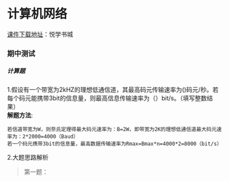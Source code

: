 # 计算机网络
[课件下载地址](http://yx.51zhy.cn/net.jsp#)：悦学书城
###  期中测试
##### 计算题
1.假设有一个带宽为2kHZ的理想低通信道，其最高码元传输速率为()码元/秒。若每个码元能携带3bit的信息量，则最高信息传输速率为（）bit/s。（填写整数结果）<br>
**解题方法**:
```
若信道带宽为W，则奈氏定理得最大码元速率为：B=2W，即带宽为2K的理想低通信道最大码元速率为：2*2000=4000（Baud）
若一个码元携带3bit的信息量，最高数据传输速率为Rmax=Bmax*n=4000*2=8000（bit/s）
```
2.大题思路解析<br>
> 第一题：

